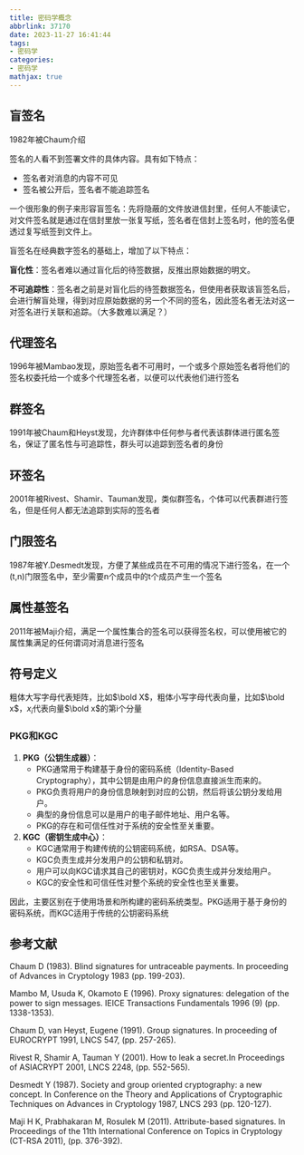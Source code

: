 ```yaml
---
title: 密码学概念
abbrlink: 37170
date: 2023-11-27 16:41:44
tags:
- 密码学
categories:
- 密码学
mathjax: true
---
```

## 盲签名

1982年被Chaum介绍

签名的人看不到签署文件的具体内容。具有如下特点：

- 签名者对消息的内容不可见
- 签名被公开后，签名者不能追踪签名

一个很形象的例子来形容盲签名：先将隐蔽的文件放进信封里，任何人不能读它，对文件签名就是通过在信封里放一张复写纸，签名者在信封上签名时，他的签名便透过复写纸签到文件上。

盲签名在经典数字签名的基础上，增加了以下特点：

**盲化性**：签名者难以通过盲化后的待签数据，反推出原始数据的明文。

**不可追踪性**：签名者之前是对盲化后的待签数据签名，但使用者获取该盲签名后，会进行解盲处理，得到对应原始数据的另一个不同的签名，因此签名者无法对这一对签名进行关联和追踪。（大多数难以满足？）

<!--more-->

## 代理签名

1996年被Mambao发现，原始签名者不可用时，一个或多个原始签名者将他们的签名权委托给一个或多个代理签名者，以便可以代表他们进行签名

## 群签名

1991年被Chaum和Heyst发现，允许群体中任何参与者代表该群体进行匿名签名，保证了匿名性与可追踪性，群头可以追踪到签名者的身份

## 环签名

2001年被Rivest、Shamir、Tauman发现，类似群签名，个体可以代表群进行签名，但是任何人都无法追踪到实际的签名者

## 门限签名

1987年被Y.Desmedt发现，方便了某些成员在不可用的情况下进行签名，在一个(t,n)门限签名中，至少需要n个成员中的t个成员产生一个签名

## 属性基签名

2011年被Maji介绍，满足一个属性集合的签名可以获得签名权，可以使用被它的属性集满足的任何谓词对消息进行签名

## 符号定义

粗体大写字母代表矩阵，比如$\bold X$，粗体小写字母代表向量，比如$\bold x$，$x_i$代表向量$\bold x$的第i个分量

### PKG和KGC

1. **PKG（公钥生成器）**：
   - PKG通常用于构建基于身份的密码系统（Identity-Based Cryptography），其中公钥是由用户的身份信息直接派生而来的。
   - PKG负责将用户的身份信息映射到对应的公钥，然后将该公钥分发给用户。
   - 典型的身份信息可以是用户的电子邮件地址、用户名等。
   - PKG的存在和可信任性对于系统的安全性至关重要。
2. **KGC（密钥生成中心）**：
   - KGC通常用于构建传统的公钥密码系统，如RSA、DSA等。
   - KGC负责生成并分发用户的公钥和私钥对。
   - 用户可以向KGC请求其自己的密钥对，KGC负责生成并分发给用户。
   - KGC的安全性和可信任性对整个系统的安全性也至关重要。

因此，主要区别在于使用场景和所构建的密码系统类型。PKG适用于基于身份的密码系统，而KGC适用于传统的公钥密码系统





## 参考文献

Chaum D (1983). Blind signatures for untraceable payments. In proceeding of Advances in Cryptology 1983 (pp. 199-203).

Mambo M, Usuda K, Okamoto E (1996). Proxy signatures: delegation of the power to sign messages. IEICE Transactions Fundamentals 1996 (9) (pp. 1338-1353).

Chaum D, van Heyst, Eugene (1991). Group signatures. In proceeding of EUROCRYPT 1991, LNCS 547, (pp. 257-265).

Rivest R, Shamir A, Tauman Y (2001). How to leak a secret.In Proceedings of ASIACRYPT 2001, LNCS 2248, (pp. 552-565).

Desmedt Y (1987). Society and group oriented cryptography: a new concept. In Conference on the Theory and Applications of Cryptographic Techniques on Advances in Cryptology 1987, LNCS 293 (pp. 120-127).

Maji H K, Prabhakaran M, Rosulek M (2011). Attribute-based signatures. In Proceedings of the 11th International Conference on Topics in Cryptology (CT-RSA 2011), (pp. 376-392).

